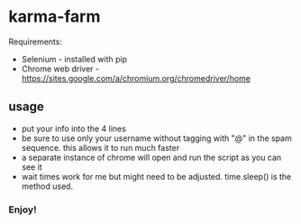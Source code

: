 # karma-farm

Requirements:
- Selenium - installed with pip
- Chrome web driver - https://sites.google.com/a/chromium.org/chromedriver/home

## usage
- put your info into the 4 lines
- be sure to use only your username without tagging with "@" in the spam sequence. this allows it to run much faster
- a separate instance of chrome will open and run the script as you can see it
- wait times work for me but might need to be adjusted.  time.sleep() is the method used.

### Enjoy!
